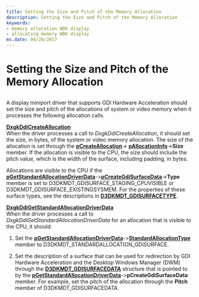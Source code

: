 ```yaml
---
title: Setting the Size and Pitch of the Memory Allocation
description: Setting the Size and Pitch of the Memory Allocation
keywords:
- memory allocation WDK display
- allocating memory WDK display
ms.date: 04/20/2017
---
```


# Setting the Size and Pitch of the Memory Allocation


## <span id="ddk_introduction_to_command_and_dma_buffers_gg"></span><span id="DDK_INTRODUCTION_TO_COMMAND_AND_DMA_BUFFERS_GG"></span>


A display miniport driver that supports GDI Hardware Acceleration should set the size and pitch of the allocations of system or video memory when it processes the following allocation calls.

<span id="DxgkDdiCreateAllocation"></span><span id="dxgkddicreateallocation"></span><span id="DXGKDDICREATEALLOCATION"></span>[**DxgkDdiCreateAllocation**](/windows-hardware/drivers/ddi/d3dkmddi/nc-d3dkmddi-dxgkddi_createallocation)  
When the driver processes a call to *DxgkDdiCreateAllocation*, it should set the size, in bytes, of the system or video memory allocation. The size of the allocation is set through the [**pCreateAllocation**](/windows-hardware/drivers/ddi/d3dkmddi/ns-d3dkmddi-_dxgkarg_createallocation)*-&gt;* [**pAllocationInfo**](/windows-hardware/drivers/ddi/d3dkmddi/ns-d3dkmddi-_dxgk_allocationinfo)<em>-&gt;</em>**Size** member. If the allocation is visible to the CPU, the size should include the pitch value, which is the width of the surface, including padding, in bytes.

Allocations are visible to the CPU if the [**pGetStandardAllocationDriverData**](/windows-hardware/drivers/ddi/d3dkmddi/ns-d3dkmddi-_dxgkarg_getstandardallocationdriverdata)*-*&gt;[**pCreateGdiSurfaceData**](/windows-hardware/drivers/ddi/d3dkmdt/ns-d3dkmdt-_d3dkmdt_gdisurfacedata)<em>-&gt;</em>**Type** member is set to D3DKMDT\_GDISURFACE\_STAGING\_CPUVISIBLE or D3DKMDT\_GDISURFACE\_EXISTINGSYSMEM. For the properties of these surface types, see the descriptions in [**D3DKMDT\_GDISURFACETYPE**](/windows-hardware/drivers/ddi/d3dkmdt/ne-d3dkmdt-_d3dkmdt_gdisurfacetype).

<span id="DxgkDdiGetStandardAllocationDriverData"></span><span id="dxgkddigetstandardallocationdriverdata"></span><span id="DXGKDDIGETSTANDARDALLOCATIONDRIVERDATA"></span>[**DxgkDdiGetStandardAllocationDriverData**](/windows-hardware/drivers/ddi/d3dkmddi/nc-d3dkmddi-dxgkddi_getstandardallocationdriverdata)  
When the driver processes a call to *DxgkDdiGetStandardAllocationDriverData* for an allocation that is visible to the CPU, it should:

1.  Set the [**pGetStandardAllocationDriverData**](/windows-hardware/drivers/ddi/d3dkmddi/ns-d3dkmddi-_dxgkarg_getstandardallocationdriverdata)*-*&gt;[**StandardAllocationType**](/windows-hardware/drivers/ddi/d3dkmdt/ne-d3dkmdt-_d3dkmdt_standardallocation_type) member to D3DKMDT\_STANDARDALLOCATION\_GDISURFACE.

2.  Set the description of a surface that can be used for redirection by GDI Hardware Acceleration and the Desktop Windows Manager (DWM) through the [**D3DKMDT\_GDISURFACEDATA**](/windows-hardware/drivers/ddi/d3dkmdt/ns-d3dkmdt-_d3dkmdt_gdisurfacedata) structure that is pointed to by the [**pGetStandardAllocationDriverData**](/windows-hardware/drivers/ddi/d3dkmddi/ns-d3dkmddi-_dxgkarg_getstandardallocationdriverdata)*-*&gt;**pCreateGdiSurfaceData** member. For example, set the pitch of the allocation through the **Pitch** member of D3DKMDT\_GDISURFACEDATA.

 


